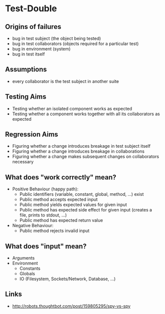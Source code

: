 Test-Double===========Origins of failures-------------------* bug in test subject (the object being tested)* bug in test collaborators (objects required for a particular test)* bug in environment (system)* bug in test itselfAssumptions-----------* every collaborator is the test subject in another suiteTesting Aims------------* Testing whether an isolated component works as expected* Testing whether a component works together with all its collaborators as expectedRegression Aims---------------* Figuring whether a change introduces breakage in test subject itself* Figuring whether a change introduces breakage in collaborations* Figuring whether a change makes subsequent changes on collaborators necessaryWhat does "work correctly" mean?--------------------------------* Positive Behaviour (happy path):  * Public identifiers (variable, constant, global, method, ...) exist  * Public method accepts expected input  * Public method yields expected values for given input  * Public method has expected side effect for given input (creates a file, prints to stdout, ...)  * Public method has expected return value* Negative Behaviour:  * Public method rejects invalid inputWhat does "input" mean?-----------------------* Arguments* Environment  * Constants  * Globals  * IO (Filesystem, Sockets/Network, Database, ...)Links-----* http://robots.thoughtbot.com/post/159805295/spy-vs-spy